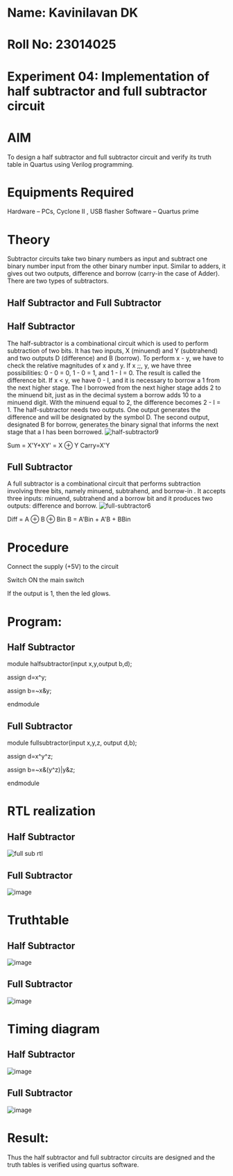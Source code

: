 # Name: Kavinilavan DK
# Roll No: 23014025
# Experiment 04: Implementation of half subtractor and full subtractor circuit
# AIM
To design a half subtractor and full subtractor circuit and verify its truth table in Quartus using Verilog programming.
#  Equipments Required
Hardware – PCs, Cyclone II , USB flasher
Software – Quartus prime
# Theory
Subtractor circuits take two binary numbers as input and subtract one binary number input from the other binary number input. Similar to adders, it gives out two outputs, difference and borrow (carry-in the case of Adder). There are two types of subtractors.

## Half Subtractor and Full Subtractor
## Half Subtractor
The half-subtractor is a combinational circuit which is used to perform subtraction of two bits. It has two inputs, X (minuend) and Y (subtrahend) and two outputs D (difference) and B (borrow). To perform x - y, we have to check the relative magnitudes of x and y. If x ;;, y, we have three possibilities: 0 - 0 = 0, 1 - 0 = 1, and 1 - I = 0. The result is called the difference bit. If x < y, we have 0 - I, and it is necessary to borrow a 1 from the next higher stage. The I borrowed from the next higher stage adds 2 to the minuend bit, just as in the decimal system a borrow adds 10 to a minuend digit. With the minuend equal to 2, the difference becomes 2 - I = 1. The half-subtractor needs two outputs. One output generates the difference and will be designated by the symbol D. The second output, designated B for borrow, generates the binary signal that informs the next stage that a I has been borrowed.
![half-subtractor9](https://user-images.githubusercontent.com/36288975/166112538-58c3bc7c-ee5d-4e6a-ac8d-8e8328efe27a.png)


Sum = X'Y+XY' = X ⊕ Y
Carry=X'Y

## Full Subtractor
A full subtractor is a combinational circuit that performs subtraction involving three bits, namely minuend, subtrahend, and borrow-in . It accepts three inputs: minuend, subtrahend and a borrow bit and it produces two outputs: difference and borrow. 
![full-subtractor6](https://user-images.githubusercontent.com/36288975/166112541-24c68359-3de8-4674-ae22-8272ffc385ed.png)

Diff = A ⊕ B ⊕ Bin B = A'Bin + A'B + BBin

# Procedure
Connect the supply (+5V) to the circuit

Switch ON the main switch

If the output is 1, then the led glows.

# Program:
## Half Subtractor
module halfsubtractor(input x,y,output b,d);

assign d=x^y;

assign b=~x&y;

endmodule
## Full Subtractor
module fullsubtractor(input x,y,z, output d,b);

assign d=x^y^z;

assign b=~x&(y^z)|y&z;

endmodule



#  RTL realization
## Half Subtractor


![full sub rtl](https://github.com/KavinilavanDK/Experiment--03-Half-Subtractor-and-Full-subtractor/assets/144870429/6a5b2c88-fcb4-4bd7-9419-f9eea6d5105c)

## Full Subtractor


![image](https://github.com/KavinilavanDK/Experiment--03-Half-Subtractor-and-Full-subtractor/assets/144870429/59a0488f-1816-4834-b61a-ba6dc7058c7b)


# Truthtable
## Half Subtractor

![image](https://github.com/KavinilavanDK/Experiment--03-Half-Subtractor-and-Full-subtractor/assets/144870429/3f3b169a-cf6d-4084-9125-def7cfcc14cf)
## Full Subtractor
![image](https://github.com/KavinilavanDK/Experiment--03-Half-Subtractor-and-Full-subtractor/assets/144870429/cb2fb4a8-f421-4e08-a33e-ac086fc17de9)


# Timing diagram 
## Half Subtractor

![image](https://github.com/KavinilavanDK/Experiment--03-Half-Subtractor-and-Full-subtractor/assets/144870429/1426f790-d5fb-4ef5-9c03-b090383bcf41)

## Full Subtractor

![image](https://github.com/KavinilavanDK/Experiment--03-Half-Subtractor-and-Full-subtractor/assets/144870429/01e4b98d-62c5-4042-b027-38fc0b3864cd)



# Result:
Thus the half subtractor and full subtractor circuits are designed and the truth tables is verified using quartus software.
